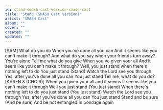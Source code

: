 ```yaml
---
id: stand-smash-cast-version-smash-cast
title: "Stand (SMASH Cast Version)"
artist: "SMASH Cast"
album: ""
cover: ""
created: ""
updated: ""
---
```


[SAM]
What do you do
When you've done all you can
And it seems like you can't make it through?
And what do you say when your friends turn away?
You're alone
Tell me what do you give
When you've given your all
And it seem like you can't make it through?
Well, you just stand when there's nothing left to do
You just stand (Stand)
Watch the Lord see you through
Yes, after you've done all you can
You just stand
Tell me, what do you do?
[KAREN & (CHOIR)]
When you given your all and it seems
It seems like you can't make it through
Well you just stand (You just stand)
When there's nothing left to do you just stand (You just stand)
Watch the Lord see you through
Yes, after you've done all you can
You just stand
Stand and be sure (And be sure)
And be not entangled
In bondage again